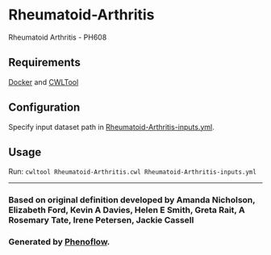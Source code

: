 # Rheumatoid-Arthritis

Rheumatoid Arthritis - PH608

## Requirements

[Docker](https://docs.docker.com/install/) and [CWLTool](https://github.com/common-workflow-language/cwltool#install)

## Configuration

Specify input dataset path in [Rheumatoid-Arthritis-inputs.yml](Rheumatoid-Arthritis-inputs.yml).

## Usage

Run: `cwltool Rheumatoid-Arthritis.cwl Rheumatoid-Arthritis-inputs.yml`

***

### Based on original definition developed by Amanda Nicholson, Elizabeth Ford, Kevin A Davies, Helen E Smith, Greta Rait, A Rosemary Tate, Irene Petersen, Jackie Cassell
### Generated by [Phenoflow](https://kclhi.org/phenoflow).
